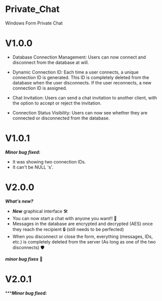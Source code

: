 # Private_Chat
 Windows Form Private Chat

# V1.0.0

- Database Connection Management: Users can now connect and disconnect from the database at will.

- Dynamic Connection ID: Each time a user connects, a unique connection ID is generated. This ID is completely deleted from the database when the user disconnects. If the user reconnects, a new connection ID is assigned.

- Chat Invitation: Users can send a chat invitation to another client, with the option to accept or reject the invitation.

- Connection Status Visibility: Users can now see whether they are connected or disconnected from the database.

# V1.0.1
  ***Minor bug fixed:***
   - It was showing two connection IDs.
   - It can't be NULL 's'.

# V2.0.0
   ***What's new?***
  
   - ***New*** graphical interface 🛠️
   - You can now start a chat with anyone you want!! 💬
   - Messages in the database are encrypted and decrypted (AES) once they reach the recipient 🔒 (still needs to be perfected)
   - When you disconnect or close the form, everything (messages, IDs, etc.) is completely deleted from the server (As long as one of the two disconnects) 🛡️
  
***minor bug fixes*** 👾

# V2.0.1
   ******Minor bug fixed:***
